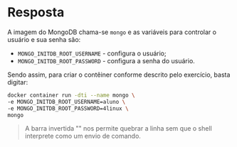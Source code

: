 # Resposta

A imagem do MongoDB chama-se `mongo` e as variáveis para controlar o usuário e sua senha são:

- `MONGO_INITDB_ROOT_USERNAME` - configura o usuário;
- `MONGO_INITDB_ROOT_PASSWORD` - configura a senha do usuário.

Sendo assim, para criar o contêiner conforme descrito pelo exercício, basta digitar:

```bash
docker container run -dti --name mongo \
-e MONGO_INITDB_ROOT_USERNAME=aluno \
-e MONGO_INITDB_ROOT_PASSWORD=4linux \
mongo
```

> A barra invertida "\" nos permite quebrar a linha sem que o shell interprete como um envio de comando.
